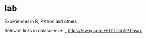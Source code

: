 # lab
Experiences in R, Python and others

Relevant links in datascience:
_ https://sway.com/EFD1lT0dVlPTewJx

